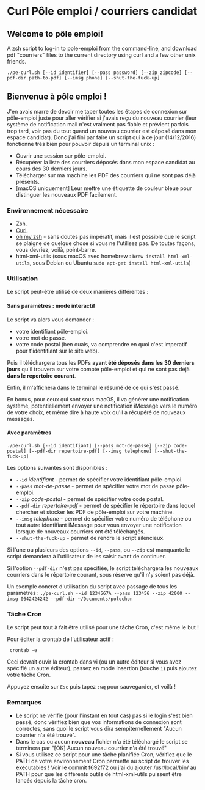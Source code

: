 # Curl Pôle emploi / courriers candidat

## Welcome to pôle emploi!
A zsh script to log-in to pole-emploi from the command-line, and download pdf "courriers" files to the current directory using curl and a few other unix friends.

`./pe-curl.sh [--id identifier] [--pass password] [--zip zipcode] [--pdf-dir path-to-pdf] [--imsg phone] [--shut-the-fuck-up]`

## Bienvenue à pôle emploi !
J'en avais marre de devoir me taper toutes les étapes de connexion sur pôle-emploi juste pour aller vérifier si j'avais reçu du nouveau courrier (leur système de notification mail n'est vraiment pas fiable et prévient parfois trop tard, voir pas du tout quand un nouveau courrier est déposé dans mon espace candidat).
Donc j'ai fini par faire un script qui à ce jour (14/12/2016) fonctionne très bien pour pouvoir depuis un terminal unix :
- Ouvrir une session sur pôle-emploi.
- Récupérer la liste des courriers déposés dans mon espace candidat au cours des 30 derniers jours.
- Télécharger sur ma machine les PDF des courriers qui ne sont pas déjà présents.
- [macOS uniquement] Leur mettre une étiquette de couleur bleue pour distinguer les nouveaux PDF facilement.

### Environnement nécessaire
- Zsh.
- [Curl](https://curl.haxx.se).
- [oh my zsh](http://ohmyz.sh/) - sans doutes pas impératif, mais il est possible que le script se plaigne de quelque chose si vous ne l'utilisez pas. De toutes façons, vous devriez, voilà, point-barre.
- html-xml-utils (sous macOS avec homebrew : `brew install html-xml-utils`, sous Debian ou Ubuntu `sudo apt-get install html-xml-utils`)

### Utilisation
Le script peut-être utilisé de deux manières différentes :

#### Sans paramètres : mode interactif
Le script va alors vous demander :
- votre identifiant pôle-emploi.
- votre mot de passe.
- votre code postal (ben ouais, va comprendre en quoi c'est imperatif pour t'identifiant sur le site web).

Puis il téléchargera tous les PDFs **ayant été déposés dans les 30 derniers jours** qu'il trouvera sur votre compte pôle-emploi et qui ne sont pas déjà **dans le repertoire courant**.

Enfin, il m'affichera dans le terminal le résumé de ce qui s'est passé.

En bonus, pour ceux qui sont sous macOS, il va générer une notification système, potentiellement envoyer une notification iMessage vers le numéro de votre choix, et même dire à haute voix qu'il a récupéré de nouveaux messages.

#### Avec paramètres
`./pe-curl.sh [--id identifiant] [--pass mot-de-passe] [--zip code-postal] [--pdf-dir repertoire-pdf] [--imsg telephone] [--shut-the-fuck-up]`

Les options suivantes sont disponibles :
- `--id` _identifiant_ - permet de spécifier votre identifiant pôle-emploi.
- `--pass` _mot-de-passe_ - permet de spécifier votre mot de passe pôle-emploi.
- `--zip` _code-postal_ - permet de spécifier votre code postal.
- `--pdf-dir` _repertoire-pdf_ - permet de spécifier le répertoire dans lequel chercher et stocker les PDF de pôle-emploi sur votre machine.
- `--imsg` _telephone_ - permet de spécifier votre numéro de téléphone ou tout autre identifiant iMessage pour vous envoyer une notification lorsque de nouveaux courriers ont été téléchargés.
- `--shut-the-fuck-up` - permet de rendre le script silencieux.

Si l'une ou plusieurs des options `--id`, `--pass`, ou `--zip` est manquante le script demandera à l'utilisateur de les saisir avant de continuer.

Si l'option `--pdf-dir` n'est pas spécifiée, le script téléchargera les nouveaux courriers dans le répertoire courant, sous réserve qu'il n'y soient pas déjà.

Un exemple concret d'utilisation du script avec passage de tous les paramètres :
`./pe-curl.sh --id 1234567A --pass 123456 --zip 42000 --imsg 0642424242 --pdf-dir ~/Documents/polochon`

### Tâche Cron
Le script peut tout à fait être utilisé pour une tâche Cron, c'est même le but !

Pour éditer la crontab de l'utilisateur actif :
```shell
 crontab -e
```
Ceci devrait ouvir la crontab dans vi (ou un autre éditeur si vous avez spécifié un autre éditeur), passez en mode insertion (touche `i`) puis ajoutez votre tâche Cron.

Appuyez ensuite sur `Esc` puis tapez `:wq` pour sauvegarder, et voilà !

### Remarques
- Le script ne vérifie (pour l'instant en tout cas) pas si le login s'est bien passé, donc vérifiez bien que vos informations de connexion sont correctes, sans quoi le script vous dira sempiternellement "Aucun courrier n'a été trouvé".
- Dans le cas ou aucun **nouveau** fichier n'a été téléchargé le script se terminera par "[OK] Aucun nouveau courrier n'a été trouvé"
- Si vous utilisez ce script pour une tâche planifiée Cron, vérifiez que le PATH de votre environnement Cron permette au script de trouver les executables ! Voir le commit f692f72 ou j'ai du ajouter /usr/local/bin/ au PATH pour que les différents outils de html-xml-utils puissent être lancés depuis la tâche cron.
